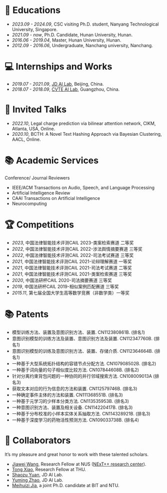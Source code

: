 
# 📖 Educations
- *2023.09 - 2024.09*, CSC visiting Ph.D. student, Nanyang Technological University, Singapore.
- *2021.09 - now*, Ph.D. Candidate, Hunan University, Hunan.
- *2016.06 - 2019.04*, Master, Hunan University, Hunan.
- *2012.09 - 2016.06*, Undergraduate, Nanchang university, Nanchang.

# 💻 Internships and Works
- *2019.07 - 2021.09*, [JD AI Lab](https://www.jd.com/), Beijing, China.
- *2018.07 - 2018.09*, [CVTE AI Lab](https://research.cvte.com/?locale=en-US), Guangzhou, China.

# 💬 Invited Talks
- *2022.10*, Legal charge prediction via bilinear attention network, CIKM, Atlanta, USA, Online.
- *2020.10*, BCTH: A Novel Text Hashing Approach via Bayesian Clustering, AACL, Online.

# 📚 Academic Services
Conference/ Journal Reviewers
- IEEE/ACM Transactions on Audio, Speech, and Language Processing
- Artificial Intelligence Review
- CAAI Transactions on Artificial Intelligence
- Neurocomputing

# 🏆 Competitions
- *2023*, 中国法律智能技术评测CAIL 2023-类案检索赛道 二等奖
- *2022*, 中国法律智能技术评测CAIL 2022-涉法舆情摘要赛道 三等奖
- *2022*, 中国法律智能技术评测CAIL 2022-司法考试赛道 三等奖
- *2021*, 中国法律智能技术评测CAIL 2021-论辩理解赛道 一等奖
- *2021*, 中国法律智能技术评测CAIL 2021-司法考试赛道 二等奖
- *2021*, 中国法律智能技术评测CAIL 2021-类案检索赛道 三等奖
- *2020*, 中国法研杯CAIL 2020-司法摘要赛道 三等奖
- *2019*, 中国法研杯CAIL 2019-相似案例匹配赛道 三等奖
- *2015.11*, 第七届全国大学生高等数学竞赛（非数学类）一等奖

# 📚 Patents
- 模型训练方法、装置及意图识别方法、装置. CN112380861B. (排名1)
- 意图识别模型的训练方法及装置、意图识别方法及装置. CN112347760B. (排名1)
- 意图识别模型的训练及意图识别方法、装置、存储介质. CN112364664B. (排名1)
- 一种基于大型系统拓扑结构的容错节点分配方法. CN107908502B. (排名2)
- 一种基于词向量的句子相似度比较方法. CN107844608B. (排名2)
- 针对分离约束背包问题的一种协同的并行邻域搜索方法. CN108009013A (排名3)
- 获取文本对应的行为信息的方法和装置. CN112579746B. (排名3)
- 一种确定事件主体的方法和装置. CN111368551B. (排名3)
- 一种基于元学习的少样本分类方法. CN113535953B. (排名3)
- 一种意图识别方法、装置及相关设备. CN114220417B. (排名3)
- 一种基于分布校准的小样本实体关系抽取方法. CN114328921B. (排名3)
- 一种基于深度学习的药物活性预测方法. CN109033738B. (排名4)

# 🤝 Collaborators
It’s my pleasure and great honor to work with these talented scholars.
- [Jiawei Wang](https://scholar.google.com.hk/citations?user=ijtp4KIAAAAJ&hl=zh-CN), Research Fellow at NUS ([NExT++ research center](https://www.nextcenter.org/)).
- [Tong Xiao](https://tongxiao-cs.github.io/), Research Fellow at THU.
- [Shaozu Yuan](https://airsyuan.github.io/), JD AI Lab.
- [Yuming Zhao](https://scholar.google.com/citations?user=_wnpdNcAAAAJ&hl=zh-CN), JD AI Lab.
- [Meihuizi Jia](https://jmhz24.github.io), a joint Ph.D. candidate at BIT and NTU.

